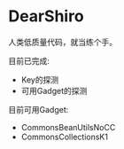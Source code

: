 # DearShiro

人类低质量代码，就当练个手。

目前已完成:
- Key的探测
- 可用Gadget的探测


目前可用Gadget:
- CommonsBeanUtilsNoCC
- CommonsCollectionsK1
